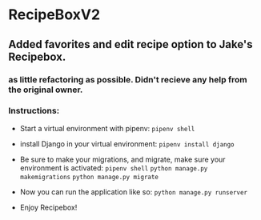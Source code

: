 # RecipeBoxV2

## Added favorites and edit recipe option to Jake's Recipebox.

### as little refactoring as possible. Didn't recieve any help from the original owner.

### Instructions:
  - Start a virtual environment with pipenv:
      `pipenv shell`
  - install Django in your virtual environment:
      `pipenv install django`
  - Be sure to make your migrations, and migrate, make sure your environment is activated:
      `pipenv shell`
      `python manage.py makemigrations`
      `python manage.py migrate`
  - Now you can run the application like so:
      `python manage.py runserver`
  
  - Enjoy Recipebox!

